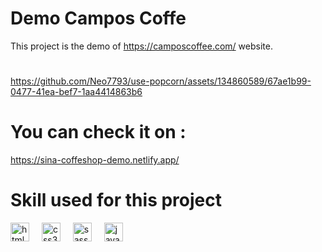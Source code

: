 # Demo Campos Coffe
This project is the demo of https://camposcoffee.com/ website.

# 
https://github.com/Neo7793/use-popcorn/assets/134860589/67ae1b99-0477-41ea-bef7-1aa4414863b6

# You can check it on : 
https://sina-coffeshop-demo.netlify.app/

# Skill used for this project
<div align="left">
  <img src="https://cdn.jsdelivr.net/gh/devicons/devicon/icons/html5/html5-original.svg" height="30" alt="html5 logo"  />
  <img width="12" />
  <img src="https://cdn.jsdelivr.net/gh/devicons/devicon/icons/css3/css3-original.svg" height="30" alt="css3 logo"  />
  <img width="12" />
  <img src="https://cdn.jsdelivr.net/gh/devicons/devicon/icons/sass/sass-original.svg" height="30" alt="sass logo"  />
  <img width="12" />
  <img src="https://cdn.jsdelivr.net/gh/devicons/devicon/icons/javascript/javascript-original.svg" height="30" alt="javascript logo"  />
  <img width="12" />
</div>


